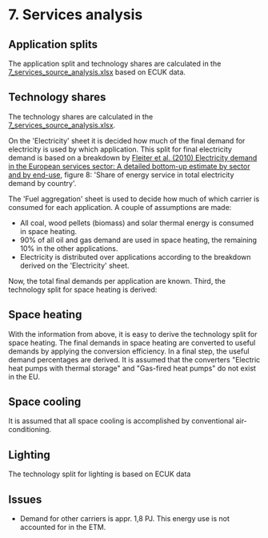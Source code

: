 # 7. Services analysis


## Application splits

The application split and technology shares are calculated in the [7_services_source_analysis.xlsx](7_services_source_analysis.xlsx) based on ECUK data.


## Technology shares

The technology shares are calculated in the [7_services_source_analysis.xlsx](7_services_source_analysis.xlsx).

On the 'Electricity' sheet it is decided how much of the final demand for electricity is used by which application. This split for final electricity demand is based on a breakdown by [Fleiter et al. (2010) Electricity demand in the European services sector: A detailed bottom-up estimate by sector and by end-use](), figure 8: 'Share of energy service in total electricity demand by country'.

The 'Fuel aggregation' sheet is used to decide how much of which carrier is consumed for each application. A couple of assumptions are made:

- All coal, wood pellets (biomass) and solar thermal energy is consumed in space heating.
- 90% of all oil and gas demand are used in space heating, the remaining 10% in the other applications.
- Electricity is distributed over applications according to the breakdown derived on the 'Electricity' sheet.

Now, the total final demands per application are known. Third, the technology split for space heating is derived:


## Space heating

With the information from above, it is easy to derive the technology split for space heating. The final demands in space heating are converted to useful demands by applying the conversion efficiency. In a final step, the useful demand percentages are derived. It is assumed that the converters "Electric heat pumps with thermal storage" and "Gas-fired heat pumps" do not exist in the EU.


## Space cooling

It is assumed that all space cooling is accomplished by conventional air-conditioning.


## Lighting

The technology split for lighting is based on ECUK data


## Issues

- Demand for other carriers is appr. 1,8 PJ. This energy use is not accounted for in the ETM.

